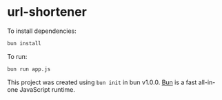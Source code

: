 # url-shortener

To install dependencies:

```bash
bun install
```

To run:

```bash
bun run app.js
```

This project was created using `bun init` in bun v1.0.0. [Bun](https://bun.sh) is a fast all-in-one JavaScript runtime.
